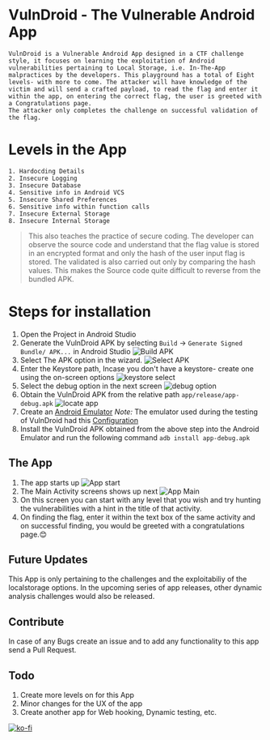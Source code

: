# VulnDroid - The Vulnerable Android App
    VulnDroid is a Vulnerable Android App designed in a CTF challenge style, it focuses on learning the exploitation of Android vulnerabilities pertaining to Local Storage, i.e. In-The-App malpractices by the developers. This playground has a total of Eight levels- with more to come. The attacker will have knowledge of the victim and will send a crafted payload, to read the flag and enter it within the app, on entering the correct flag, the user is greeted with a Congratulations page.
    The attacker only completes the challenge on successful validation of the flag.

# Levels in the App
    1. Hardocding Details
    2. Insecure Logging
    3. Insecure Database
    4. Sensitive info in Android VCS
    5. Insecure Shared Preferences
    6. Sensitive info within function calls
    7. Insecure External Storage
    8. Insecure Internal Storage

> This also teaches the practice of secure coding. 
> The developer can observe the source code and understand that the flag value is stored in an encrypted format and only the hash of the user input flag is stored.
> The validated is also carried out only by comparing the hash values. 
> This makes the Source code quite difficult to reverse from the bundled APK. 

# Steps for installation
1. Open the Project in Android Studio
2. Generate the VulnDroid APK by selecting `Build` -> `Generate Signed Bundle/ APK...` in Android Studio
![Build APK](app/src/main/res/drawable/sign_bundle.png)
3. Select The APK option in the wizard.
![Select APK](app/src/main/res/drawable/debug0.1.png)
4. Enter the Keystore path, Incase you don't have a keystore- create one using the on-screen options
![keystore select](app/src/main/res/drawable/debug0.2.png)
5. Select the debug option in the next screen
![debug option](app/src/main/res/drawable/debug1.png)
6. Obtain the VulnDroid APK from the relative path `app/release/app-debug.apk`
![locate app](app/src/main/res/drawable/debug2.png)
7. Create an [Android Emulator](https://developer.android.com/studio/run/managing-avds)
    *Note:* The emulator used during the testing of VulnDroid had this [Configuration](app/src/main/res/drawable/config.txt)
8. Install the VulnDroid APK obtained from the above step into the Android Emulator and run the following command
    `adb install app-debug.apk`

## The App 
1. The app starts up 
![App start](app/src/main/res/drawable/phone_splash.png)
2. The Main Activity screens shows up next
![App Main](app/src/main/res/drawable/phone_main.png)
3. On this screen you can start with any level that you wish and try hunting the vulnerabilities with a hint in the title of that activity.
4. On finding the flag, enter it within the text box of the same activity and on successful finding, you would be greeted with a congratulations page.😊

## Future Updates
 This App is only pertaining to the challenges and the exploitabiliy of the localstorage options. In the upcoming series of app releases, other dynamic analysis challenges would also be released. 

## Contribute
 In case of any Bugs create an issue and to add any functionality to this app send a Pull Request.

## Todo
1. Create more levels on for this App
2. Minor changes for the UX of the app
3. Create another app for Web hooking, Dynamic testing, etc.


[![ko-fi](https://www.ko-fi.com/img/githubbutton_sm.svg)](https://ko-fi.com/L4L81BEBM)
